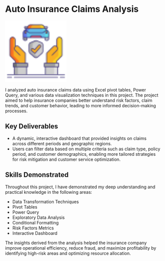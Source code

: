 # Auto Insurance Claims Analysis

<img src="https://raw.githubusercontent.com/Darshanamishra/Images/main/Auto%20insurance.png" alt="Auto Insurance Claims Analysis" width="200" height="auto" />        

I analyzed auto insurance claims data using Excel pivot tables, Power Query, and various data visualization techniques in this project. The project aimed to help insurance companies better understand risk factors, claim trends, and 
customer behavior, leading to more informed decision-making processes. 
 
## Key Deliverables

- A dynamic, interactive dashboard that provided insights on claims across different periods and geographic regions.
- Users can filter data based on multiple criteria such as claim type, policy period, and customer demographics, enabling more tailored strategies for risk mitigation and customer service optimization. 

## Skills Demonstrated

Throughout this project, I have demonstrated my deep understanding and practical knowledge in the following areas: 

- Data Transformation Techniques 
- Pivot Tables
- Power Query
- Exploratory Data Analysis 
- Conditional Formatting
- Risk Factors Metrics
- Interactive Dashboard

The insights derived from the analysis helped the insurance company improve operational efficiency, reduce fraud, and maximize profitability by identifying high-risk areas and optimizing resource allocation.
